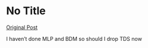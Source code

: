 # No Title

[Original Post](https://discourse.onlinedegree.iitm.ac.in/t/165959/320)

<p>I haven’t done MLP and BDM so should I drop TDS now</p>